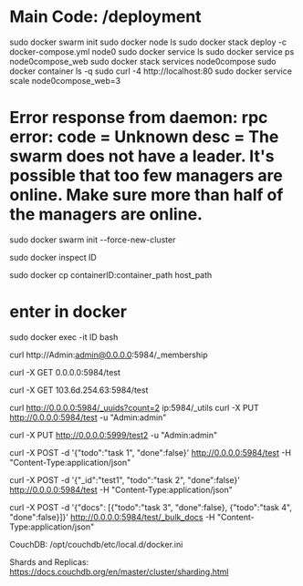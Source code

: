 # Main Code: /deployment


sudo docker swarm init
sudo docker node ls
sudo docker stack deploy -c docker-compose.yml node0
sudo docker service ls
sudo docker service ps node0compose_web
sudo docker stack services node0compose
sudo docker container ls -q
sudo curl -4 http://localhost:80
sudo docker service scale node0compose_web=3

# Error response from daemon: rpc error: code = Unknown desc = The swarm does not have a leader. It's possible that too few managers are online. Make sure more than half of the managers are online.
sudo docker swarm init --force-new-cluster

sudo docker inspect ID

sudo docker cp containerID:container_path host_path

# enter in docker
sudo docker exec -it ID bash

curl http://Admin:admin@0.0.0.0:5984/_membership

curl -X GET 0.0.0.0:5984/test

curl -X GET 103.6d.254.63:5984/test

curl http://0.0.0.0:5984/_uuids?count=2
ip:5984/_utils
curl -X PUT http://0.0.0.0:5984/test -u "Admin:admin"

curl -X PUT http://0.0.0.0:5999/test2 -u "Admin:admin"

curl -X POST -d '{"todo":"task 1", "done":false}' http://0.0.0.0:5984/test -H "Content-Type:application/json"

curl -X POST -d '{"_id":"test1", "todo":"task 2", "done":false}' http://0.0.0.0:5984/test -H "Content-Type:application/json"

curl -X POST -d '{"docs": [{"todo":"task 3", "done":false}, {"todo":"task 4", "done":false}]}' http://0.0.0.0:5984/test/_bulk_docs -H "Content-Type:application/json"


CouchDB:
/opt/couchdb/etc/local.d/docker.ini

Shards and Replicas: https://docs.couchdb.org/en/master/cluster/sharding.html
